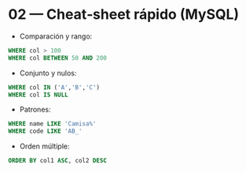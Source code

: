 # 02 — Cheat‑sheet rápido (MySQL)

- Comparación y rango:
```sql
WHERE col > 100
WHERE col BETWEEN 50 AND 200
```

- Conjunto y nulos:
```sql
WHERE col IN ('A','B','C')
WHERE col IS NULL
```

- Patrones:
```sql
WHERE name LIKE 'Camisa%'
WHERE code LIKE 'AB_'
```

- Orden múltiple:
```sql
ORDER BY col1 ASC, col2 DESC
```
